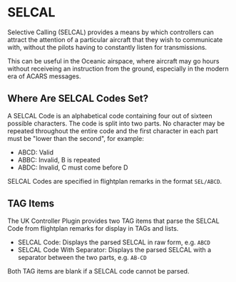 # SELCAL

Selective Calling (SELCAL) provides a means by which controllers can attract the attention of a particular
aircraft that they wish to communicate with, without the pilots having to constantly listen for transmissions.

This can be useful in the Oceanic airspace, where aircraft may go hours without receiveing an instruction
from the ground, especially in the modern era of ACARS messages.

## Where Are SELCAL Codes Set?

A SELCAL Code is an alphabetical code containing four out of sixteen possible characters.
The code is split into two parts. No character may be repeated throughout the entire code
and the first character in each part must be "lower than the second", for example:

- ABCD: Valid
- ABBC: Invalid, B is repeated
- ABDC: Invalid, C must come before D

SELCAL Codes are specified in flightplan remarks in the format `SEL/ABCD`.

## TAG Items

The UK Controller Plugin provides two TAG items that parse the SELCAL Code from flightplan remarks
for display in TAGs and lists.

- SELCAL Code: Displays the parsed SELCAL in raw form, e.g. `ABCD`
- SELCAL Code With Separator: Displays the parsed SELCAL with a separator between the two parts, e.g. `AB-CD`

Both TAG items are blank if a SELCAL code cannot be parsed.
